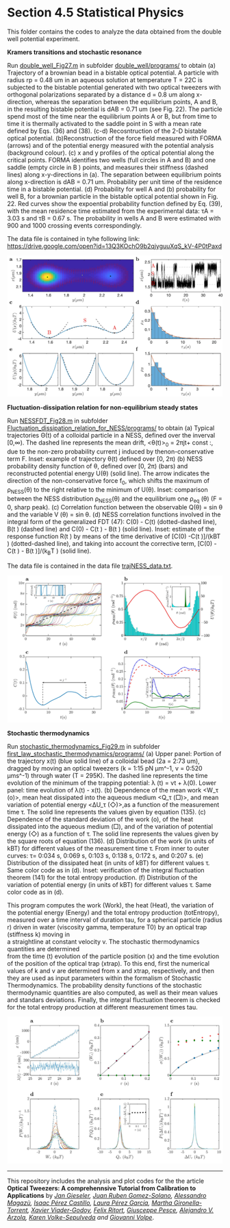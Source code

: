 # Section 4.5 Statistical Physics

This folder contains the codes to analyze the data obtained from the double well potential experiment.
 



**Kramers transitions and stochastic resonance**

Run [double_well_Fig27.m](double_well/programs/double_well_Fig27.m) in subfolder [double_well/programs/](double_well/programs/) to obtain (a) Trajectory of a brownian bead in a bistable optical potential. A particle
with radius rp = 0.48 um in an aqueous solution at temperature T = 22C is subjected to the bistable
potential generated with two optical tweezers with orthogonal polarizations separated by a distance
d = 0.8 um along x- direction, whereas the separation between the equilibrium points, A and B, in
the resulting bistable potential is dAB = 0.71 um (see Fig. 22). The particle spend most of the time
near the equilibrium points A or B, but from time to time it is thermally activated to the saddle point
in S with a mean rate defined by Eqs. (36) and (38). (c-d) Recosntruction of the 2-D bistable optical
potential. (b)Reconstruction of the force field measured with FORMA (arrows) and of the potential
energy measured with the potential analysis (background colour). (c) x and y profiles of the optical
potential along the critical points. FORMA identifies two wells (full circles in A and B) and one saddle
(empty circle in B ) points, and measures their stiffness (dashed lines) along x-y-directions in (a). The
separation between equilibrium points along x-direction is dAB = 0.71 um. Probability per unit time
of the residence time in a bistable potential. (d) Probability for well A and (b) probability for well B, for
a brownian particle in the bistable optical potential shown in Fig. 22. Red curves show the expoential
probability function defined by Eq. (39), with the mean residence time estimated from the experimental
data: τA = 3.03 s and τB = 0.67 s. The probability in wells A and B were estimated with 900 and
1000 crossing events correspondingly.


The data file is contained in tyhe following link: https://drive.google.com/open?id=13Q3KOchO9b2qjyguuXqS_kV-4P0tPaxd




![alt text](/sec_4_5_statistical_physics/double_well/figures/double_well.jpg
"Double- well potential")

**Fluctuation-dissipation relation for non-equilibrium steady states**

Run [NESSFDT_Fig28.m](Fluctuation_dissipation_relation_for_NESS/programs/NESSFDT_Fig28.m) in subfolder  [Fluctuation_dissipation_relation_for_NESS/programs/](Fluctuation_dissipation_relation_for_NESS/programs) to obtain (a) Typical trajectories Θ(t) of a colloidal particle in a NESS, defined over the inverval [0,∞). The dashed line represents the mean drift, <θ(t)><sub>0</sub> = 2πjt+ const :, due to the non-zero probability current j induced by thenon-conservative term F. Inset: example of trajectory θ(t) defined over [0, 2π) (b) NESS probability
density function of θ, defined over [0, 2π) (bars) and reconstructed potential energy U(θ) (solid
line). The arrow indicates the direction of the non-conservative force f<sub>0</sub>, which shifts the maximum
of ρ<sub>NESS</sub>(θ) to the right relative to the minimum of U(θ). Inset: comparison between the NESS
distribution ρ<sub>NESS</sub>(θ) and the equilibrium one ρ<sub>eq</sub> (θ) (F = 0, sharp peak). (c) Correlation function between the observable Q(θ) = sin θ and the variable V (θ) = sin θ. (d) NESS correlation functions
involved in the integral form of the generalized FDT (47): C(0) - C(t) (dotted-dashed line), B(t )
(dashed line) and C(0) - C(t ) - B(t ) (solid line). Inset: estimate of the response function R(t ) by
means of the time derivative of [C(0) -C(t )]/(kBT ) (dotted-dashed line), and taking into account the
corrective term, [C(0) -C(t ) - B(t )]/(k<sub>B</sub>T ) (solid line).


The data file is contained in the data file [trajNESS_data.txt](Fluctuation_dissipation_relation_for_NESS/data/trajNESS_data.txt).

![alt text](/sec_4_5_statistical_physics/Fluctuation_dissipation_relation_for_NESS/figures/fluctuation_dissipation_NESS.jpg "Fluctuation-dissipation")

**Stochastic thermodynamics**


Run [stochastic_thermodynamics_Fig29.m](first_law_stochastic_thermodynamics/programs/stochastic_thermodynamics_Fig29.m)  in subfolder [first_law_stochastic_thermodynamics/programs/](first_law_stochastic_thermodynamics/programs/)  (a) Upper panel: Portion of the
trajectory x(t) (blue solid line) of a colloidal bead (2a = 2:73 um), dragged by moving
an optical tweezers (k = 1:15 pN μm^-1, v = 0:520 μms^-1) through water (T = 295K).
The dashed line represents the time evolution of the minimum of the trapping potential:
λ (t) = vt + λ(0). Lower panel: time evolution of λ(t) - x(t). (b) Dependence of the mean
work <W_τ (ο)>, mean heat dissipated into the aqueous medium  <Q_τ (□)>, and mean variation
of potential energy <ΔU_τ (◇)>,as a function of the measurement time τ. The solid line
represents the values given by equation (135). (c) Dependence of the standard deviation
of the work (ο), of the heat dissipated into the aqueous medium (□), and of the variation
of potential energy (◇) as a function of τ. The solid line represents the values given by the
square roots of equation (136). (d) Distribution of the work (in units of kBT) for different
values of the measurement time τ. From inner to outer curves: τ= 0:034 s, 0:069 s, 0:103 s,
0:138 s, 0:172 s, and 0:207 s. (e) Distribution of the dissipated heat (in units of kBT) for
different values τ. Same color code as in (d). Inset: verification of the integral fluctuation
theorem (141) for the total entropy production. (f) Distribution of the variation of potential
energy (in units of kBT) for different values τ. Same color code as in (d).

This program computes the work (Work), the heat (Heat), the
variation of the potential energy (Energy) and the total entropy production (totEntropy), 
measured over a time interval of duration tau, for a spherical particle (radius r) driven 
in water (viscosity gamma, temperature T0) by an optical trap (stiffness k) moving in  
a straightline at constant velocity v. The stochastic thermodynamics quantities are determined  
from the time (t) evolution of the particle position (x) and
the time evolution of the position of the optical trap (xtrap). 
To this end, first the numerical values of k and v are determined from x and xtrap,
respectively, and then they are used as input parameters within the formalism of Stochastic
Thermodynamics. The probability density functions of the stochastic
thermodynamic quantities are also computed, as well as their mean values
and standars deviations. Finally, the integral fluctuation theorem is
checked for the total entropy production at different measurement times
tau.

![alt text](/sec_4_5_statistical_physics/first_law_stochastic_thermodynamics/figures/stochastic_thermodynamics.jpg
"Stochastic thermodynamics")




***


 
This repository includes the analysis and plot codes for the the article **Optical Tweezers: A comprehennsive Tutorial  from Calibration to Applications** by *[Jan Gieseler](https://scholar.google.com.ar/citations?user=6OKJlNgAAAAJ&hl=en), [Juan Ruben Gomez-Solano](https://www.fisica.unam.mx/es/personal.php?id=639), [Alessandro Magazù](http://softmatterlab.org/people/alessandro-magazzu/),  [Isaac Pérez Castillo](https://scholar.google.com.mx/citations?user=58GAc80AAAAJ&hl=en), [Laura Pérez García](http://softmatterlab.org/people/laura-perez-garcia/), [Martha Gironella-Torrent](https://scholar.google.com/citations?user=tITfJqkAAAAJ&hl=en), [Xavier Viader-Godoy](https://scholar.google.com/citations?user=dTLMJy0AAAAJ&hl=en), [Felix Ritort](http://ffn.ub.es/ritort/), [Giusceppe Pesce](https://scholar.google.com/citations?user=Sf4mmT8AAAAJ&hl=en), [Alejandro V. Arzola](https://orcid.org/0000-0002-4860-6330), [Karen Volke-Sepulveda](https://www.fisica.unam.mx/es/personal.php?id=27) and [Giovanni Volpe](http://softmatterlab.org/people/giovanni-volpe/)*.  
 
